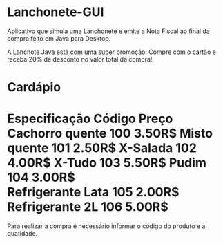 # Lanchonete-GUI

Aplicativo que simula uma Lanchonete e emite a Nota Fiscal ao final da compra feito em Java para Desktop.

A Lanchote Java está com uma super promoção: Compre com o cartão e receba 20% de desconto no valor total da compra!

Cardápio 
 ==============================================  
 Especificação          Código           Preço
 Cachorro quente         100             3.50R$ 
 Misto quente            101             2.50R$ 
 X-Salada                102             4.00R$ 
 X-Tudo                  103             5.50R$ 
 Pudim                   104             3.00R$  
 Refrigerante Lata       105             2.00R$
 Refrigerante 2L         106             5.00R$
 ==============================================

Para realizar a compra é necessário informar o código do produto e a quatidade.
